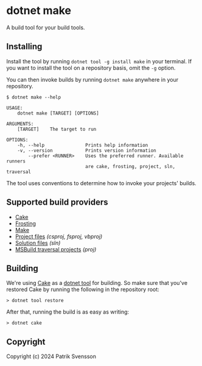 # dotnet make

A build tool for your build tools.

## Installing

Install the tool by running `dotnet tool -g install make` in your terminal.
If you want to install the tool on a repository basis, omit the `-g` option.


You can then invoke builds by running `dotnet make` anywhere in your repository.  

```console
$ dotnet make --help

USAGE:
    dotnet make [TARGET] [OPTIONS]

ARGUMENTS:
    [TARGET]    The target to run

OPTIONS:
    -h, --help               Prints help information
    -v, --version            Prints version information
        --prefer <RUNNER>    Uses the preferred runner. Available runners
                             are cake, frosting, project, sln, traversal
```

The tool uses conventions to determine how to invoke your projects' builds.

## Supported build providers

* [Cake][1]
* [Frosting][2]
* [Make][3]
* [Project files][4] _(csproj, fsproj, vbproj)_
* [Solution files][5] _(sln)_
* [MSBuild traversal projects][6] _(proj)_

## Building

We're using [Cake][1] as a [dotnet tool][7]
for building. So make sure that you've restored Cake by running 
the following in the repository root:

```
> dotnet tool restore
```

After that, running the build is as easy as writing:

```
> dotnet cake
```

## Copyright

Copyright (c) 2024 Patrik Svensson

[1]: https://github.com/cake-build/cake
[2]: https://cakebuild.net/docs/running-builds/runners/cake-frosting
[3]: https://en.wikipedia.org/wiki/Make_(software)
[4]: https://learn.microsoft.com/en-us/dotnet/core/project-sdk/overview#project-files
[5]: https://learn.microsoft.com/en-us/visualstudio/extensibility/internals/solution-dot-sln-file?view=vs-2022
[6]: https://github.com/microsoft/MSBuildSdks/blob/main/src/Traversal/README.md
[7]: https://docs.microsoft.com/en-us/dotnet/core/tools/global-tools